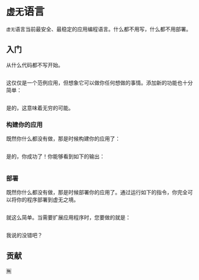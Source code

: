 # `虚无`语言

`虚无`语言当前最安全、最稳定的应用编程语言。什么都不用写，什么都不用部署。

## 入门

从什么代码都不写开始。

```

```

这仅仅是一个范例应用，但想象它可以做你任何想做的事情。添加新的功能也十分简单：

```

```

是的，这意味着无穷的可能。

### 构建你的应用

既然你什么都没有做，那是时候构建你的应用了：

```

```
是的，你成功了！你能够看到如下的输出：

```

```

### 部署

既然你什么都没有做，那是时候部署你的应用了。通过运行如下的指令，你完全可以将你的程序部署到虚无之境。

```

```

就这么简单。当需要扩展应用程序时，您要做的就是：

```

```

我说的没错吧？

## 贡献

🈚️

